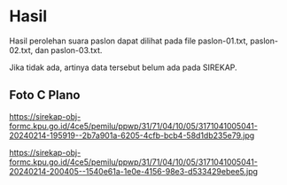 # Hasil

Hasil perolehan suara paslon dapat dilihat pada file paslon-01.txt, paslon-02.txt, dan paslon-03.txt.

Jika tidak ada, artinya data tersebut belum ada pada SIREKAP.

## Foto C Plano

https://sirekap-obj-formc.kpu.go.id/4ce5/pemilu/ppwp/31/71/04/10/05/3171041005041-20240214-195919--2b7a901a-6205-4cfb-bcb4-58d1db235e79.jpg

https://sirekap-obj-formc.kpu.go.id/4ce5/pemilu/ppwp/31/71/04/10/05/3171041005041-20240214-200405--1540e61a-1e0e-4156-98e3-d533429ebee5.jpg
